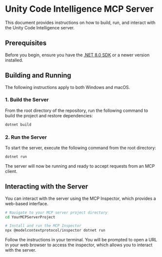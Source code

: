 # Unity Code Intelligence MCP Server

This document provides instructions on how to build, run, and interact with the Unity Code Intelligence server.

## Prerequisites

Before you begin, ensure you have the [.NET 8.0 SDK](https://dotnet.microsoft.com/download/dotnet/8.0) or a newer version installed.

## Building and Running

The following instructions apply to both Windows and macOS.

### 1. Build the Server

From the root directory of the repository, run the following command to build the project and restore dependencies:

```bash
dotnet build
```

### 2. Run the Server

To start the server, execute the following command from the root directory:

```bash
dotnet run
```

The server will now be running and ready to accept requests from an MCP client.

## Interacting with the Server

You can interact with the server using the MCP Inspector, which provides a web-based interface.

```bash
# Navigate to your MCP server project directory
cd YourMCPServerProject

# Install and run the MCP Inspector
npx @modelcontextprotocol/inspector dotnet run
```

Follow the instructions in your terminal. You will be prompted to open a URL in your web browser to access the inspector, which allows you to interact with the server.
